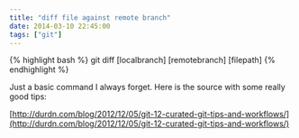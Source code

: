 ```yaml
---
title: "diff file against remote branch"
date: 2014-03-10 22:45:00
tags: ["git"]
---
```


{% highlight bash %}
git diff [localbranch] [remotebranch] [filepath]
{% endhighlight %}


Just a basic command I always forget. Here is the source with some really good tips:

[http://durdn.com/blog/2012/12/05/git-12-curated-git-tips-and-workflows/](http://durdn.com/blog/2012/12/05/git-12-curated-git-tips-and-workflows/)
